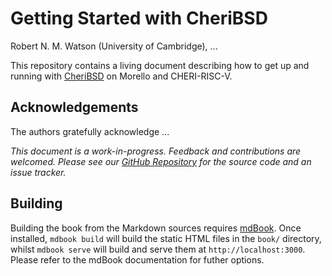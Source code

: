 <!-- ANCHOR: cover -->

# Getting Started with CheriBSD

Robert N. M. Watson (University of Cambridge), ...

This repository contains a living document describing how to get up and
running with [CheriBSD](https://www.cheribsd.org/) on Morello and
CHERI-RISC-V.

## Acknowledgements

The authors gratefully acknowledge ...

*This document is a work-in-progress.  Feedback and contributions are
welcomed.  Please see our [GitHub
Repository](https://github.com/CTSRD-CHERI/cheribsd-getting-started) for the
source code and an issue tracker.*

<!-- ANCHOR_END: cover -->

## Building

Building the book from the Markdown sources requires
[mdBook](https://github.com/rust-lang/mdBook). Once installed, `mdbook build`
will build the static HTML files in the `book/` directory, whilst `mdbook
serve` will build and serve them at `http://localhost:3000`. Please refer to
the mdBook documentation for futher options.
